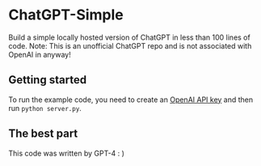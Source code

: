 # ChatGPT-Simple

Build a simple locally hosted version of ChatGPT in less than 100 lines of code. Note: This is an unofficial ChatGPT repo and is not associated with OpenAI in anyway!

## Getting started

To run the example code, you need to create an [OpenAI API key](https://platform.openai.com/account/api-keys) and then run `python server.py`.

## The best part

This code was written by GPT-4 : )
